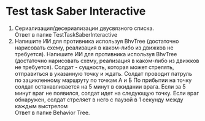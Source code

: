 # Test task Saber Interactive

1. Сериализация/десериализации двусвязного списка.  
Ответ в папке TestTaskSaberInteractive
2. Напишите ИИ  для противника используя BhvTree (достаточно нарисовать схему, реализация в каком-либо из движков не требуется).
Напишите ИИ для противника используя BhvTree (достаточно нарисовать схему, реализация в каком-либо из движков не требуется).
Солдат - сущность, которая может стрелять, отправиться в указанную точку и ждать.
Солдат проводит патруль по зацикленному маршруту по точкам А и Б
По прибытии на точку солдат останавливается на 5 минут в ожидании врага. Если за 5 минут враг не появился, солдат идет на следующую точку.
Если враг обнаружен, солдат стреляет в него с паузой в 1 секунду между каждым выстрелом  
Ответ в папке Behavior Tree.

